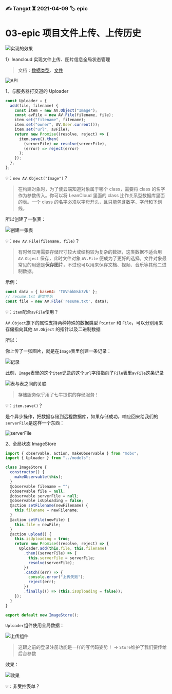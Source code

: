 ### ✍️ Tangxt ⏳ 2021-04-09 🏷️ epic

# 03-epic 项目文件上传、上传历史

![实现的效果](assets/img/2021-04-09-13-04-43.png)

1）leancloud 实现文件上传、图片信息全局状态管理

> 文档：[数据类型](https://leancloud.cn/docs/leanstorage_guide-js.html#hash799084270)、[文件](https://leancloud.cn/docs/leanstorage_guide-js.html#hash825935)

![API](assets/img/2021-04-09-16-37-58.png)

1、与服务器打交道的 Uploader

``` js
const Uploader = {
  add(file, filename) {
    const item = new AV.Object("Image");
    const avFile = new AV.File(filename, file);
    item.set("filename", filename);
    item.set("owner", AV.User.current());
    item.set("url", avFile);
    return new Promise((resolve, reject) => {
      item.save().then(
        (serverFile) => resolve(serverFile),
        (error) => reject(error)
      );
    });
  },
};
```

💡：`new AV.Object("Image")`？

> 在构建对象时，为了使云端知道对象属于哪个 class，需要将 class 的名字作为参数传入。你可以将 LeanCloud 里面的 class 比作关系型数据库里面的表。一个 class 的名字必须以字母开头，且只能包含数字、字母和下划线。

所以创建了一张表：

![创建一张表](assets/img/2021-04-09-16-44-14.png)

💡：`new AV.File(filename, file)`？

> 有时候应用需要存储尺寸较大或结构较为复杂的数据，这类数据不适合用 `AV.Object` 保存，此时文件对象 `AV.File` 便成为了更好的选择。文件对象最常见的用途是**保存图片**，不过也可以用来保存文档、视频、音乐等其他二进制数据。

示例：

``` js
const data = { base64: 'TGVhbkNsb3Vk' };
// resume.txt 是文件名
const file = new AV.File('resume.txt', data);
```

💡：`item`配合`avFile`使用？

`AV.Object`旗下的属性支持两种特殊的数据类型 `Pointer` 和 `File`，可以分别用来存储指向其他 `AV.Object` 的指针以及二进制数据

所以：

你上传了一张图片，就是在`Image`表里创建一条记录：

![记录](assets/img/2021-04-09-16-54-10.png)

此刻，`Image`表里的这个`item`记录的这个`url`字段指向了`File`表里`avFile`这条记录

![表与表之间的关联](assets/img/2021-04-09-17-01-47.png)

> 存储服务似乎用了七牛提供的存储服务！

💡：`item.save()`？

是个异步操作，把数据存储到远程数据库，如果存储成功，响应回来给我们的`serverFile`是这样一个东西：

![serverFile](assets/img/2021-04-09-17-10-26.png)

2、全局状态 ImageStore

``` js
import { observable, action, makeObservable } from "mobx";
import { Uploader } from "../models";

class ImageStore {
  constructor() {
    makeObservable(this);
  }
  @observable filename = "";
  @observable file = null;
  @observable serverFile = null;
  @observable isUploading = false;
  @action setFilename(newFilename) {
    this.filename = newFilename;
  }
  @action setFile(newFile) {
    this.file = newFile;
  }
  @action upload() {
    this.isUploading = true;
    return new Promise((resolve, reject) => {
      Uploader.add(this.file, this.filename)
        .then((serverFile) => {
          this.serverFile = serverFile;
          resolve(serverFile);
        })
        .catch((err) => {
          console.error("上传失败");
          reject(err);
        })
        .finally(() => (this.isUploading = false));
    });
  }
}

export default new ImageStore();
```

`Uploader`组件使用全局数据：

![上传组件](assets/img/2021-04-09-19-42-45.png)

> 这跟之前的登录注册功能是一样的写代码姿势！ -> `Store`维护了我们要传给后台参数

效果：

![效果](assets/img/2021-04-09-19-46-26.png)

💡：非受控表单？





